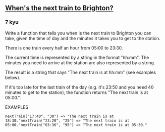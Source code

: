 <h2><a href=https://www.codewars.com/kata/5a07620780171f61ff0000cb/train/javascript target="_blank">When's the next train to Brighton? </a></h2><h3>7 kyu</h3><p>Write a function that tells you when is the next train to Brighton you can take, given the time of day and the minutes it takes you to get to the station. </p><p>There is one train every half an hour from 05:00 to 23:30. </p><p>The current time is represented by a string in the format "hh:mm". The minutes you need to arrive at the station are also represented by a string. </p><p>The result is a string that says "The next train is at hh:mm" (see examples below). </p><p>If it's too late for the last train of the day (e.g. it's 23:50 and you need 40 minutes to get to the station), the function returns "The next train is at 05:00.". </p><p>EXAMPLES </p><pre><code class="language-javascript"><span class="cm-variable">nextTrain</span>(<span class="cm-string">"17:40"</span>, <span class="cm-string">"30"</span>) <span class="cm-operator">=&gt;</span> <span class="cm-string">"The next train is at 18:30."</span><span class="cm-variable">nextTrain</span>(<span class="cm-string">"23:20"</span>, <span class="cm-string">"25"</span>) <span class="cm-operator">=&gt;</span> <span class="cm-string">"The next train is at 05:00."</span><span class="cm-variable">nextTrain</span>(<span class="cm-string">"03:36"</span>, <span class="cm-string">"95"</span>) <span class="cm-operator">=&gt;</span> <span class="cm-string">"The next train is at 05:30."</span></code></pre>